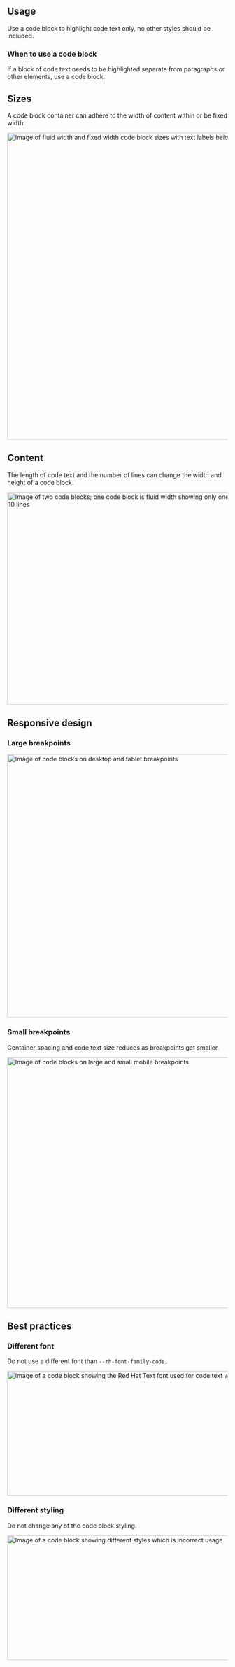 ## Usage
Use a code block to highlight code text only, no other styles should be 
included.

### When to use a code block

If a block of code text needs to be highlighted separate from paragraphs or 
other elements, use a code block.

## Sizes

A code block container can adhere to the width of content within or be fixed 
width.

<uxdot-example width-adjustment="872px">
  <img src="../code-block-sizes.png"
        alt="Image of fluid width and fixed width code block sizes with text labels below"
        width="872"
        height="702">
</uxdot-example>

## Content

The length of code text and the number of lines can change the width and height 
of a code block.

<uxdot-example width-adjustment="872px">
  <img src="../code-block-content.png"
        alt="Image of two code blocks; one code block is fluid width showing only one line and the other code block is fixed width showing 10 lines"
        width="872"
        height="486">
</uxdot-example>


## Responsive design

### Large breakpoints

<uxdot-example width-adjustment="1000px" variant="full" no-border alignment="left">
  <img src="../code-block-breakpoints-large.png"
        alt="Image of code blocks on desktop and tablet breakpoints"
        width="1000"
        height="602">
</uxdot-example>

### Small breakpoints

Container spacing and code text size reduces as breakpoints get smaller.

<uxdot-example width-adjustment="576px" variant="full" no-border alignment="left">
  <img src="../code-block-breakpoints-small.png"
        alt="Image of code blocks on large and small mobile breakpoints"
        width="576"
        height="573">
</uxdot-example>


## Best practices

### Different font

Do not use a different font than `--rh-font-family-code`.

<uxdot-example width-adjustment="872px" danger>
  <img src="../code-block-best-practice-1.png"
        alt="Image of a code block showing the Red Hat Text font used for code text which is incorrect usage"
        width="872"
        height="285">
</uxdot-example>

### Different styling

Do not change any of the code block styling.

<uxdot-example width-adjustment="872px" danger>
  <img src="../code-block-best-practice-2.png"
        alt="Image of a code block showing different styles which is incorrect usage"
        width="872"
        height="285">
</uxdot-example>
